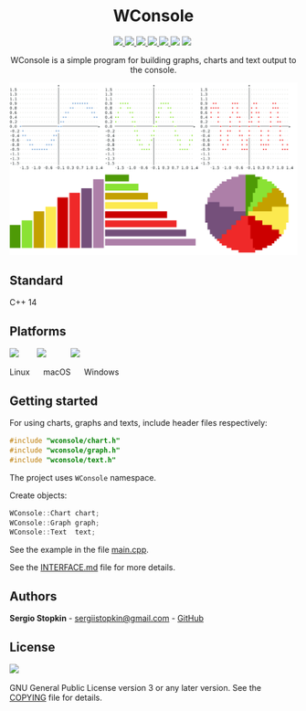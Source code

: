 <h1 align="center">WConsole</h1>

<p align="center">
    <a href="https://travis-ci.org/SergioStopkin/WConsole">
        <img height=22 src="https://img.shields.io/travis/SergioStopkin/WConsole.svg?style=flat-square&label=GNU/Linux">
    </a>
    <a href="https://travis-ci.org/SergioStopkin/WConsole">
        <img height=22 src="https://img.shields.io/travis/SergioStopkin/WConsole.svg?style=flat-square&label=macOS">
    </a>
    <a href="https://travis-ci.org/SergioStopkin/WConsole">
        <img height=22 src="https://img.shields.io/travis/SergioStopkin/WConsole.svg?style=flat-square&label=Windows">
    </a>
    <a href="https://ci.appveyor.com/project/SergioStopkin/wconsole">
        <img height=22 src="https://img.shields.io/appveyor/ci/SergioStopkin/wconsole.svg?style=flat-square&logo=appveyor&label=Windows">
    </a>
    <a href="https://github.com/SergioStopkin/WConsole/blob/master/COPYING">
        <img height=22 src="https://img.shields.io/github/license/SergioStopkin/Wconsole.svg?style=flat-square"/>
    </a>
    <img height=22 src="https://img.shields.io/github/languages/code-size/sergiostopkin/wconsole.svg?style=flat-square"/>
    <img height=22 src="https://img.shields.io/github/repo-size/sergiostopkin/wconsole.svg?style=flat-square"/>
    <img height=22 src=""/>
</p>



<p align="center">
    WConsole is a simple program for building graphs, charts and text output to the console.
</p>

![](./doc/img/img1.png?raw=true)

## Standard

C++ 14

## Platforms

<img height=48 src="https://upload.wikimedia.org/wikipedia/commons/3/3c/TuxFlat.svg"> &nbsp;&nbsp;&nbsp;&nbsp;&nbsp;&nbsp; <img height=43 src="https://upload.wikimedia.org/wikipedia/commons/d/df/Apple-Apple.svg"> &nbsp;&nbsp;&nbsp;&nbsp;&nbsp;&nbsp;&nbsp;&nbsp;&nbsp; <img height=40 src="https://upload.wikimedia.org/wikipedia/commons/thumb/5/5f/Windows_logo_-_2012.svg/1024px-Windows_logo_-_2012.svg.png">

Linux &nbsp;&nbsp;&nbsp;&nbsp; macOS &nbsp;&nbsp;&nbsp;&nbsp; Windows

## Getting started

For using charts, graphs and texts, include header files respectively:

```cpp
#include "wconsole/chart.h"
#include "wconsole/graph.h"
#include "wconsole/text.h"
```
The project uses `WConsole` namespace.

Create objects:

```cpp
WConsole::Chart chart;
WConsole::Graph graph;
WConsole::Text  text;
```

See the example in the file [main.cpp](./src/main.cpp).

See the [INTERFACE.md](./doc/INTERFACE.md) file for more details.

## Authors

**Sergio Stopkin** - <sergiistopkin@gmail.com> -  [GitHub](https://github.com/SergioStopkin)

## License

<img src="https://upload.wikimedia.org/wikipedia/commons/9/93/GPLv3_Logo.svg" height=100></img>

GNU General Public License version 3 or any later version. See the [COPYING](./COPYING) file for details.

